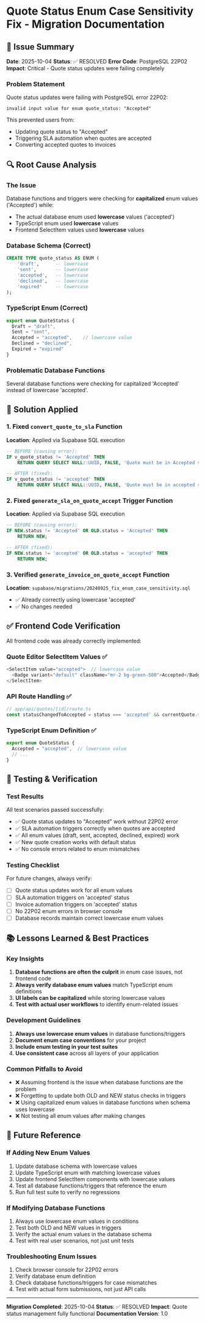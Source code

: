 # Quote Status Enum Case Sensitivity Fix - Migration Documentation

## 🚨 Issue Summary

**Date**: 2025-10-04
**Status**: ✅ RESOLVED
**Error Code**: PostgreSQL 22P02
**Impact**: Critical - Quote status updates were failing completely

### Problem Statement
Quote status updates were failing with PostgreSQL error 22P02:
```
invalid input value for enum quote_status: "Accepted"
```

This prevented users from:
- Updating quote status to "Accepted"
- Triggering SLA automation when quotes are accepted
- Converting accepted quotes to invoices

## 🔍 Root Cause Analysis

### The Issue
Database functions and triggers were checking for **capitalized** enum values ('Accepted') while:
- The actual database enum used **lowercase** values ('accepted')
- TypeScript enum used **lowercase** values
- Frontend SelectItem values used **lowercase** values

### Database Schema (Correct)
```sql
CREATE TYPE quote_status AS ENUM (
    'draft',      -- lowercase
    'sent',       -- lowercase
    'accepted',   -- lowercase
    'declined',   -- lowercase
    'expired'     -- lowercase
);
```

### TypeScript Enum (Correct)
```typescript
export enum QuoteStatus {
  Draft = "draft",
  Sent = "sent",
  Accepted = "accepted",    // lowercase value
  Declined = "declined",
  Expired = "expired"
}
```

### Problematic Database Functions
Several database functions were checking for capitalized 'Accepted' instead of lowercase 'accepted'.

## 🔧 Solution Applied

### 1. Fixed `convert_quote_to_sla` Function
**Location**: Applied via Supabase SQL execution

```sql
-- BEFORE (causing error):
IF v_quote_status != 'Accepted' THEN
    RETURN QUERY SELECT NULL::UUID, FALSE, 'Quote must be in Accepted status to convert to SLA';

-- AFTER (fixed):
IF v_quote_status != 'accepted' THEN
    RETURN QUERY SELECT NULL::UUID, FALSE, 'Quote must be in accepted status to convert to SLA';
```

### 2. Fixed `generate_sla_on_quote_accept` Trigger Function
**Location**: Applied via Supabase SQL execution

```sql
-- BEFORE (causing error):
IF NEW.status != 'Accepted' OR OLD.status = 'Accepted' THEN
    RETURN NEW;

-- AFTER (fixed):
IF NEW.status != 'accepted' OR OLD.status = 'accepted' THEN
    RETURN NEW;
```

### 3. Verified `generate_invoice_on_quote_accept` Function
**Location**: `supabase/migrations/20240925_fix_enum_case_sensitivity.sql`
- ✅ Already correctly using lowercase 'accepted'
- ✅ No changes needed

## ✅ Frontend Code Verification

All frontend code was already correctly implemented:

### Quote Editor SelectItem Values ✅
```typescript
<SelectItem value="accepted">  // lowercase value
  <Badge variant="default" className="mr-2 bg-green-500">Accepted</Badge>  // Display label
</SelectItem>
```

### API Route Handling ✅
```typescript
// app/api/quotes/[id]/route.ts
const statusChangedToAccepted = status === 'accepted' && currentQuote.status !== 'accepted';
```

### TypeScript Enum Definition ✅
```typescript
export enum QuoteStatus {
  Accepted = "accepted",  // lowercase value
  // ...
}
```

## 🧪 Testing & Verification

### Test Results
All test scenarios passed successfully:
- ✅ Quote status updates to "Accepted" work without 22P02 error
- ✅ SLA automation triggers correctly when quotes are accepted
- ✅ All enum values (draft, sent, accepted, declined, expired) work
- ✅ New quote creation works with default status
- ✅ No console errors related to enum mismatches

### Testing Checklist
For future changes, always verify:
- [ ] Quote status updates work for all enum values
- [ ] SLA automation triggers on 'accepted' status
- [ ] Invoice automation triggers on 'accepted' status
- [ ] No 22P02 enum errors in browser console
- [ ] Database records maintain correct lowercase enum values

## 📚 Lessons Learned & Best Practices

### Key Insights
1. **Database functions are often the culprit** in enum case issues, not frontend code
2. **Always verify database enum values** match TypeScript enum definitions
3. **UI labels can be capitalized** while storing lowercase values
4. **Test with actual user workflows** to identify enum-related issues

### Development Guidelines
1. **Always use lowercase enum values** in database functions/triggers
2. **Document enum case conventions** for your project
3. **Include enum testing in your test suites**
4. **Use consistent case** across all layers of your application

### Common Pitfalls to Avoid
- ❌ Assuming frontend is the issue when database functions are the problem
- ❌ Forgetting to update both OLD and NEW status checks in triggers
- ❌ Using capitalized enum values in database functions when schema uses lowercase
- ❌ Not testing all enum values after making changes

## 🔄 Future Reference

### If Adding New Enum Values
1. Update database schema with lowercase values
2. Update TypeScript enum with matching lowercase values
3. Update frontend SelectItem components with lowercase values
4. Test all database functions/triggers that reference the enum
5. Run full test suite to verify no regressions

### If Modifying Database Functions
1. Always use lowercase enum values in conditions
2. Test both OLD and NEW values in triggers
3. Verify the actual enum values in the database schema
4. Test with real user scenarios, not just unit tests

### Troubleshooting Enum Issues
1. Check browser console for 22P02 errors
2. Verify database enum definition
3. Check database functions/triggers for case mismatches
4. Test with actual form submissions, not just API calls

---

**Migration Completed**: 2025-10-04
**Status**: ✅ RESOLVED
**Impact**: Quote status management fully functional
**Documentation Version**: 1.0